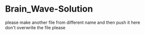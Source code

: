 # Brain_Wave-Solution
please make another file from different name and then push it here <br>
don't overwrite the file please 
